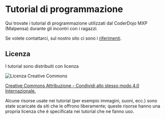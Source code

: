 # Tutorial di programmazione

Qui trovate i tutorial di programmazione utilizzati dal CoderDojo MXP (Malpensa) durante gli incontri con i ragazzi.

Se volete contattarci, sul nostro sito ci sono i [riferimenti](https://coderdojomxp.vivaldi.net/contatti/).


## Licenza

I tutorial sono distribuiti con licenza

![Licenza Creative Commons](https://i.creativecommons.org/l/by-sa/4.0/88x31.png)

[Creative Commons Attribuzione - Condividi allo stesso modo 4.0 Internazionale.](http://creativecommons.org/licenses/by-sa/4.0/deed.it)

Alcune risorse usate nei tutorial (per esempio immagini, suoni, ecc.) sono state scaricate da siti che le offrono liberamente; queste risorse hanno una propria licenza che è specificata nei tutorial che ne fanno uso.

